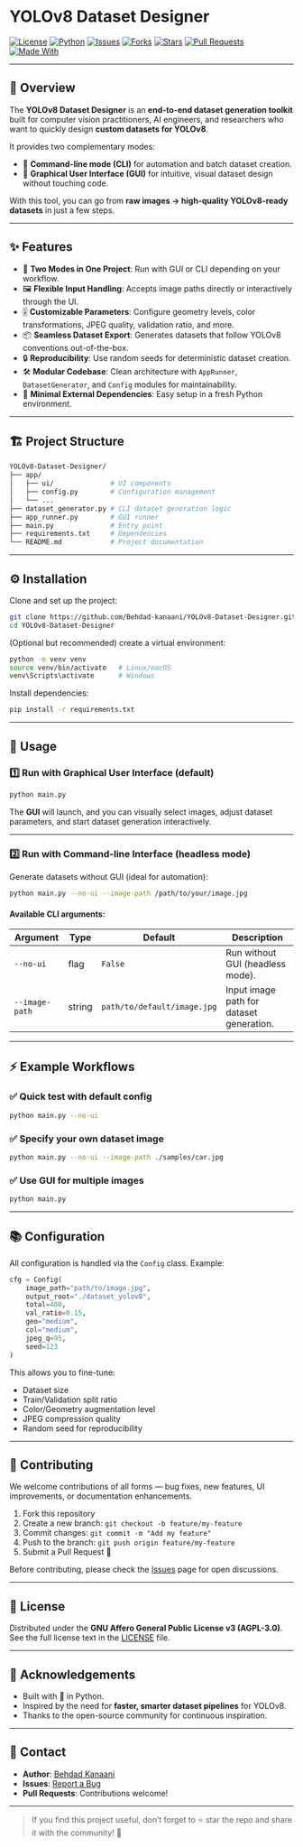 # YOLOv8 Dataset Designer

[![License](https://img.shields.io/badge/License-AGPL--3.0-blue.svg)](LICENSE)
[![Python](https://img.shields.io/badge/Python-3.8%2B-green.svg)](https://www.python.org/)
[![Issues](https://img.shields.io/github/issues/Behdad-kanaani/YOLOv8-Dataset-Designer)](https://github.com/Behdad-kanaani/YOLOv8-Dataset-Designer/issues)
[![Forks](https://img.shields.io/github/forks/Behdad-kanaani/YOLOv8-Dataset-Designer)](https://github.com/Behdad-kanaani/YOLOv8-Dataset-Designer/network/members)
[![Stars](https://img.shields.io/github/stars/Behdad-kanaani/YOLOv8-Dataset-Designer)](https://github.com/Behdad-kanaani/YOLOv8-Dataset-Designer/stargazers)
[![Pull Requests](https://img.shields.io/github/issues-pr/Behdad-kanaani/YOLOv8-Dataset-Designer)](https://github.com/Behdad-kanaani/YOLOv8-Dataset-Designer/pulls)
[![Made With](https://img.shields.io/badge/Made%20with-Python-blue.svg)](https://www.python.org/)

---

## 📖 Overview

The **YOLOv8 Dataset Designer** is an **end-to-end dataset generation toolkit** built for computer vision practitioners, AI engineers, and researchers who want to quickly design **custom datasets for YOLOv8**.  

It provides two complementary modes:  
- 🚀 **Command-line mode (CLI)** for automation and batch dataset creation.  
- 🎨 **Graphical User Interface (GUI)** for intuitive, visual dataset design without touching code.  

With this tool, you can go from **raw images → high-quality YOLOv8-ready datasets** in just a few steps.

---

## ✨ Features

- 🔧 **Two Modes in One Project**: Run with GUI or CLI depending on your workflow.  
- 🖼️ **Flexible Input Handling**: Accepts image paths directly or interactively through the UI.  
- 🎚️ **Customizable Parameters**: Configure geometry levels, color transformations, JPEG quality, validation ratio, and more.  
- 📦 **Seamless Dataset Export**: Generates datasets that follow YOLOv8 conventions out-of-the-box.  
- 🔒 **Reproducibility**: Use random seeds for deterministic dataset creation.  
- 🛠️ **Modular Codebase**: Clean architecture with `AppRunner`, `DatasetGenerator`, and `Config` modules for maintainability.  
- 🧩 **Minimal External Dependencies**: Easy setup in a fresh Python environment.  

---

## 🏗️ Project Structure

```bash
YOLOv8-Dataset-Designer/
├── app/
│   ├── ui/              # UI components
│   ├── config.py        # Configuration management
│   └── ...
├── dataset_generator.py # CLI dataset generation logic
├── app_runner.py        # GUI runner
├── main.py              # Entry point
├── requirements.txt     # Dependencies
└── README.md            # Project documentation
````

---

## ⚙️ Installation

Clone and set up the project:

```bash
git clone https://github.com/Behdad-kanaani/YOLOv8-Dataset-Designer.git
cd YOLOv8-Dataset-Designer
```

(Optional but recommended) create a virtual environment:

```bash
python -m venv venv
source venv/bin/activate   # Linux/macOS
venv\Scripts\activate      # Windows
```

Install dependencies:

```bash
pip install -r requirements.txt
```

---

## 🚀 Usage

### 1️⃣ Run with Graphical User Interface (default)

```bash
python main.py
```

The **GUI** will launch, and you can visually select images, adjust dataset parameters, and start dataset generation interactively.

---

### 2️⃣ Run with Command-line Interface (headless mode)

Generate datasets without GUI (ideal for automation):

```bash
python main.py --no-ui --image-path /path/to/your/image.jpg
```

#### Available CLI arguments:

| Argument       | Type   | Default                     | Description                              |
| -------------- | ------ | --------------------------- | ---------------------------------------- |
| `--no-ui`      | flag   | `False`                     | Run without GUI (headless mode).         |
| `--image-path` | string | `path/to/default/image.jpg` | Input image path for dataset generation. |

---

## ⚡ Example Workflows

### ✅ Quick test with default config

```bash
python main.py --no-ui
```

### ✅ Specify your own dataset image

```bash
python main.py --no-ui --image-path ./samples/car.jpg
```

### ✅ Use GUI for multiple images

```bash
python main.py
```

---

## 📚 Configuration

All configuration is handled via the `Config` class. Example:

```python
cfg = Config(
    image_path="path/to/image.jpg",
    output_root="./dataset_yolov8",
    total=400,
    val_ratio=0.15,
    geo="medium",
    col="medium",
    jpeg_q=95,
    seed=123
)
```

This allows you to fine-tune:

* Dataset size
* Train/Validation split ratio
* Color/Geometry augmentation level
* JPEG compression quality
* Random seed for reproducibility

---

## 🤝 Contributing

We welcome contributions of all forms — bug fixes, new features, UI improvements, or documentation enhancements.

1. Fork this repository
2. Create a new branch: `git checkout -b feature/my-feature`
3. Commit changes: `git commit -m "Add my feature"`
4. Push to the branch: `git push origin feature/my-feature`
5. Submit a Pull Request 🎉

Before contributing, please check the [Issues](https://github.com/Behdad-kanaani/YOLOv8-Dataset-Designer/issues) page for open discussions.

---

## 📜 License

Distributed under the **GNU Affero General Public License v3 (AGPL-3.0)**.
See the full license text in the [LICENSE](LICENSE) file.

---

## 🙌 Acknowledgements

* Built with 💙 in Python.
* Inspired by the need for **faster, smarter dataset pipelines** for YOLOv8.
* Thanks to the open-source community for continuous inspiration.

---

## 📩 Contact

* **Author**: [Behdad Kanaani](https://github.com/Behdad-kanaani)
* **Issues**: [Report a Bug](https://github.com/Behdad-kanaani/YOLOv8-Dataset-Designer/issues)
* **Pull Requests**: Contributions welcome!

---

> If you find this project useful, don’t forget to ⭐ star the repo and share it with the community! 🚀



